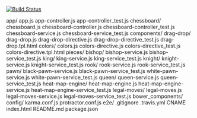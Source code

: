 [![Build Status](https://travis-ci.org/buwuwei/light-up-chessboard.svg?branch=master)](https://travis-ci.org/buwuwei/light-up-chessboard)

app/
  app.js
  app-controller.js
  app-controller_test.js
  chessboard/
    chessboard.js
    chessboard-controller.js
    chessboard-controller_test.js
    chessboard-service.js
    chessboard-service_test.js
  components/
    drag-drop/
      drag-drop.js
      drag-drop-directive.js
      drag-drop-directive_test.js
      drag-drop.tpl.html
    colors/
      colors.js
      colors-directive.js
      colors-directive_test.js
      colors-directive.tpl.html
    pieces/
      bishop/
        bishop-service.js
        bishop-service_test.js
      king/
        king-service.js
        king-service_test.js
      knight/
        knight-service.js
        knight-service_test.js
      rook/
        rook-service.js
        rook-service_test.js
      pawn/
        black-pawn-service.js
        black-pawn-service_test.js
        white-pawn-service.js
        white-pawn-service_test.js
      queen/
        queen-service.js
        queen-service_test.js
  heat-map-engine/
    heat-map-engine.js
    heat-map-engine-service.js
    heat-map-engine-service_test.js
  legal-moves/
    legal-moves.js
    legal-moves-service.js
    legal-moves-service_test.js
bower_components/
config/
  karma.conf.js
  protractor.conf.js
e2e/
.gitignore
.travis.yml
CNAME
index.html
README.md
package.json

